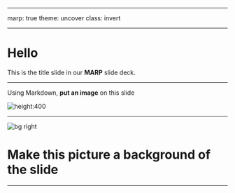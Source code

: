 ----

marp: true
theme: uncover
class: invert 


----

# Hello

This is the title slide in our **MARP** slide deck.

---

Using Markdown, **put an image** on this slide

![height:400](https://i00.eu/img/629/1024x1024/2fhm4w3p/1119.jpg)

---

![bg right](https://cdn.pixabay.com/photo/2024/01/07/10/56/belem-tower-8492812_1280.jpg)

# Make this picture a background of the slide

---
